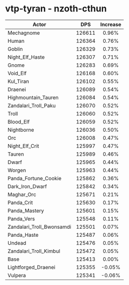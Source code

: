 # vtp-tyran - nzoth-cthun
| Actor | DPS | Increase |
|---|:---:|:---:|
|Mechagnome|126611|0.96%|
|Human|126364|0.76%|
|Goblin|126329|0.73%|
|Night_Elf_Haste|126307|0.71%|
|Gnome|126283|0.69%|
|Void_Elf|126168|0.60%|
|Kul_Tiran|126102|0.55%|
|Draenei|126089|0.54%|
|Highmountain_Tauren|126084|0.54%|
|Zandalari_Troll_Paku|126070|0.52%|
|Troll|126060|0.52%|
|Blood_Elf|126059|0.52%|
|Nightborne|126036|0.50%|
|Orc|126008|0.47%|
|Night_Elf_Crit|125997|0.47%|
|Tauren|125989|0.46%|
|Dwarf|125965|0.44%|
|Worgen|125963|0.44%|
|Panda_Fortune_Cookie|125862|0.36%|
|Dark_Iron_Dwarf|125842|0.34%|
|Maghar_Orc|125671|0.21%|
|Panda_Crit|125630|0.17%|
|Panda_Mastery|125601|0.15%|
|Panda_Vers|125548|0.11%|
|Zandalari_Troll_Bwonsamdi|125501|0.07%|
|Panda_Haste|125487|0.06%|
|Undead|125476|0.05%|
|Zandalari_Troll_Kimbul|125472|0.05%|
|Base|125413|0.00%|
|Lightforged_Draenei|125355|-0.05%|
|Vulpera|125341|-0.06%|
